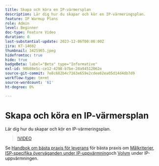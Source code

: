 ```yaml
---
title: Skapa och köra en IP-värmersplan
description: Lär dig hur du skapar och kör en IP-värmeringsplan.
feature: IP Warmup Plans
role: Admin
level: Beginner
doc-type: Feature Video
duration: 0
last-substantial-update: 2023-12-06T00:00:00Z
jira: KT-14602
thumbnail: 3425965.jpeg
hidefromtoc: true
hide: true
badgeBeta: label="Beta" type="Informative"
exl-id: 90b80e5c-ce12-4298-b7be-20a94512062e
source-git-commit: 7e8c682b4c7163e659e2cdee62ea05d14d4db7d9
workflow-type: tm+mt
source-wordcount: '61'
ht-degree: 0%

---
```


# Skapa och köra en IP-värmersplan

Lär dig hur du skapar och kör en IP-värmeringsplan.

>[!VIDEO](https://video.tv.adobe.com/v/3425965/?learn=on)

Se [Handbok om bästa praxis för leverans](https://experienceleague.adobe.com/en/docs/deliverability-learn/deliverability-best-practice-guide/introduction) för bästa praxis om [Målkriterier](https://experienceleague.adobe.com/en/docs/deliverability-learn/deliverability-best-practice-guide/transition-process/targeting-criteria), [ISP-specifika överväganden under IP-uppvärmning](https://experienceleague.adobe.com/en/docs/deliverability-learn/deliverability-best-practice-guide/transition-process/isp-specific-considerations-during-ip-warming)och [Volym](https://experienceleague.adobe.com/en/docs/deliverability-learn/deliverability-best-practice-guide/transition-process/volume) under IP-uppvärmningen.
